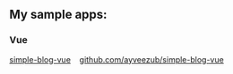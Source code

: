## My sample apps:
### Vue
[simple-blog-vue](https://ayveezub.github.io/simple-blog-vue/)&nbsp; &nbsp; [github.com/ayveezub/simple-blog-vue](https://github.com/ayveezub/simple-blog-vue)
